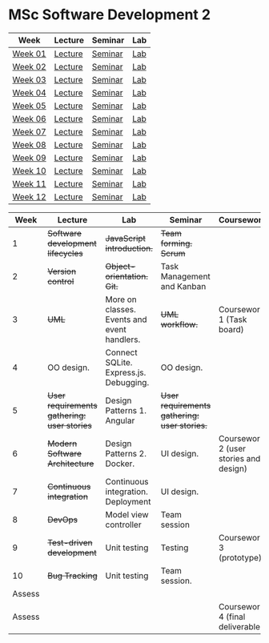 # MSc Software Development 2

| Week | Lecture | Seminar | Lab |
|------|---------|---------|-----|
| [Week 01](week-01) | [Lecture](week-01/lecture) | [Seminar](week-01/seminar) | [Lab](week-01/lab) |
| [Week 02](week-02) | [Lecture](week-02/lecture) | [Seminar](week-02/seminar) | [Lab](week-02/lab) |
| [Week 03](week-03) | [Lecture](week-03/lecture) | [Seminar](week-03/seminar) | [Lab](week-03/lab) |
| [Week 04](week-04) | [Lecture](week-04/lecture) | [Seminar](week-04/seminar) | [Lab](week-04/lab) |
| [Week 05](week-05) | [Lecture](week-05/lecture) | [Seminar](week-05/seminar) | [Lab](week-05/lab) |
| [Week 06](week-06) | [Lecture](week-06/lecture) | [Seminar](week-06/seminar) | [Lab](week-06/lab) |
| [Week 07](week-07) | [Lecture](week-07/lecture) | [Seminar](week-07/seminar) | [Lab](week-07/lab) |
| [Week 08](week-08) | [Lecture](week-08/lecture) | [Seminar](week-08/seminar) | [Lab](week-08/lab) |
| [Week 09](week-09) | [Lecture](week-09/lecture) | [Seminar](week-09/seminar) | [Lab](week-09/lab) |
| [Week 10](week-10) | [Lecture](week-10/lecture) | [Seminar](week-10/seminar) | [Lab](week-10/lab) |
| [Week 11](week-11) | [Lecture](week-11/lecture) | [Seminar](week-11/seminar) | [Lab](week-11/lab) |
| [Week 12](week-12) | [Lecture](week-12/lecture) | [Seminar](week-12/seminar) | [Lab](week-12/lab) |

| Week   | Lecture                                       | Lab                                         | Seminar                                        | Coursework                             |
| ------ | --------------------------------------------- | ------------------------------------------- | ---------------------------------------------- | -------------------------------------- |
| 1      | ~~Software development lifecycles~~           | ~~JavaScript introduction.~~                | ~~Team forming. Scrum~~                        |                                        |
| 2      | ~~Version control~~                           | ~~Object-orientation. Git.~~                | Task Management and Kanban                     |                                        |
| 3      | ~~UML~~                                       | More on classes. Events and event handlers. | ~~UML workflow.~~                              | Coursework 1 (Task board)              |
| 4      | OO design.                                    | Connect SQLite. Express.js. Debugging.      | OO design.                                     |                                        |
| 5      | ~~User requirements gathering: user stories~~ | Design Patterns 1. Angular                  | ~~User requirements gathering: user stories.~~ |                                        |
| 6      | ~~Modern Software Architecture~~              | Design Patterns 2. Docker.                  | UI design.                                     | Coursework 2 (user stories and design) |
| 7      | ~~Continuous integration~~                    | Continuous integration. Deployment          | UI design.                                     |                                        |
| 8      | ~~DevOps~~                                    | Model view controller                       | Team session                                   |                                        |
| 9      | ~~Test-driven development~~                   | Unit testing                                | Testing                                        | Coursework 3 (prototype)               |
| 10     | ~~Bug Tracking~~                              | Unit testing                                | Team session.                                  |                                        |
| Assess |                                               |                                             |                                                |                                        |
| Assess |                                               |                                             |                                                | Coursework 4 (final deliverable)       |

